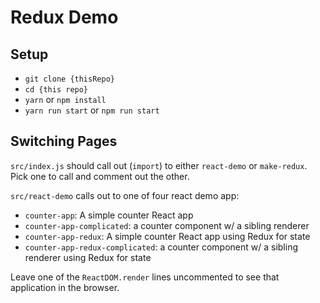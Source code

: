 # Redux Demo

## Setup

- `git clone {thisRepo}`
- `cd {this repo}`
- `yarn` or `npm install`
- `yarn run start` or `npm run start`

## Switching Pages

`src/index.js` should call out (`import`) to either `react-demo` or `make-redux`. Pick one to call and comment out the other.

`src/react-demo` calls out to one of four react demo app:

- `counter-app`: A simple counter React app
- `counter-app-complicated`: a counter component w/ a sibling renderer
- `counter-app-redux`: A simple counter React app using Redux for state
- `counter-app-redux-complicated`: a counter component w/ a sibling renderer using Redux for state

Leave one of the `ReactDOM.render` lines uncommented to see that application in the browser.